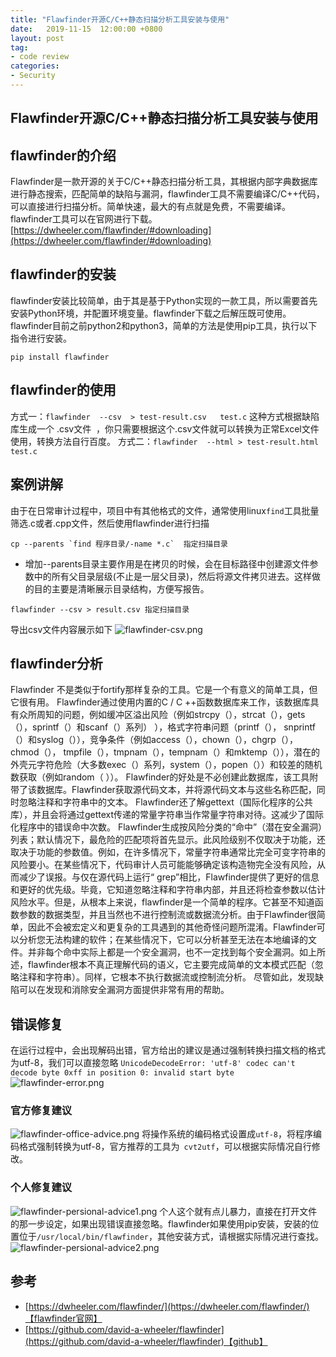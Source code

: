 ```yaml
---
title: "Flawfinder开源C/C++静态扫描分析工具安装与使用"
date:   2019-11-15  12:00:00 +0800
layout: post
tag:
- code review
categories:
- Security
---
```


Flawfinder开源C/C++静态扫描分析工具安装与使用
------

## flawfinder的介绍
Flawfinder是一款开源的关于C/C++静态扫描分析工具，其根据内部字典数据库进行静态搜索，匹配简单的缺陷与漏洞，flawfinder工具不需要编译C/C++代码，可以直接进行扫描分析。简单快速，最大的有点就是免费，不需要编译。flawfinder工具可以在官网进行下载。
[https://dwheeler.com/flawfinder/#downloading](https://dwheeler.com/flawfinder/#downloading)

## flawfinder的安装
flawfinder安装比较简单，由于其是基于Python实现的一款工具，所以需要首先安装Python环境，并配置环境变量。flawfinder下载之后解压既可使用。flawfinder目前之前python2和python3，简单的方法是使用pip工具，执行以下指令进行安装。
```
pip install flawfinder
```

## flawfinder的使用
方式一：`flawfinder  --csv  > test-result.csv   test.c`
这种方式根据缺陷库生成一个 .csv文件  ，你只需要根据这个.csv文件就可以转换为正常Excel文件使用，转换方法自行百度。
方式二：`flawfinder  --html > test-result.html test.c`

## 案例讲解
由于在日常审计过程中，项目中有其他格式的文件，通常使用linux`find`工具批量筛选.c或者.cpp文件，然后使用flawfinder进行扫描
```
cp --parents `find 程序目录/-name *.c`  指定扫描目录
```
  * 增加--parents目录主要作用是在拷贝的时候，会在目标路径中创建源文件参数中的所有父目录层级(不止是一层父目录)，然后将源文件拷贝进去。这样做的目的主要是清晰展示目录结构，方便写报告。

```
flawfinder --csv > result.csv 指定扫描目录
```
导出csv文件内容展示如下
![flawfinder-csv.png](https://hksanduo.github.io/images/flawfinder-csv.png)

## flawfinder分析
Flawfinder 不是类似于fortify那样复杂的工具。它是一个有意义的简单工具，但它很有用。  Flawfinder通过使用内置的C / C ++函数数据库来工作，该数据库具有众所周知的问题，例如缓冲区溢出风险（例如strcpy（），strcat（），gets（），sprintf（）和scanf（）系列） ），格式字符串问题（printf（）， snprintf（）和syslog（）），竞争条件（例如access（），chown（），chgrp（），chmod（）， tmpfile（），tmpnam（），tempnam（）和mktemp（）），潜在的外壳元字符危险（大多数exec（）系列，system（），popen（））和较差的随机数获取（例如random（ ））。
Flawfinder的好处是不必创建此数据库，该工具附带了该数据库。Flawfinder获取源代码文本，并将源代码文本与这些名称匹配，同时忽略注释和字符串中的文本。
Flawfinder还了解gettext（国际化程序的公共库），并且会将通过gettext传递的常量字符串当作常量字符串对待。这减少了国际化程序中的错误命中次数。
Flawfinder生成按风险分类的“命中”（潜在安全漏洞）列表；默认情况下，最危险的匹配项将首先显示。此风险级别不仅取决于功能，还取决于功能的参数值。例如，在许多情况下，常量字符串通常比完全可变字符串的风险要小。在某些情况下，代码审计人员可能能够确定该构造物完全没有风险，从而减少了误报。与仅在源代码上运行“ grep”相比，Flawfinder提供了更好的信息和更好的优先级。毕竟，它知道忽略注释和字符串内部，并且还将检查参数以估计风险水平。但是，从根本上来说，flawfinder是一个简单的程序。它甚至不知道函数参数的数据类型，并且当然也不进行控制流或数据流分析。由于Flawfinder很简单，因此不会被宏定义和更复杂的工具遇到的其他奇怪问题所混淆。Flawfinder可以分析您无法构建的软件；在某些情况下，它可以分析甚至无法在本地编译的文件。并非每个命中实际上都是一个安全漏洞，也不一定找到每个安全漏洞。如上所述，flawfinder根本不真正理解代码的语义，它主要完成简单的文本模式匹配（忽略注释和字符串）。同样，它根本不执行数据流或控制流分析。
尽管如此，发现缺陷可以在发现和消除安全漏洞方面提供非常有用的帮助。

## 错误修复
在运行过程中，会出现解码出错，官方给出的建议是通过强制转换扫描文档的格式为utf-8，我们可以直接忽略
`UnicodeDecodeError: 'utf-8' codec can't decode byte 0xff in position 0: invalid start byte`
![flawfinder-error.png](https://hksanduo.github.io/images/flawfinder-error.png)

### 官方修复建议
![flawfinder-office-advice.png](https://hksanduo.github.io/images/flawfinder-office-advice.png)
将操作系统的编码格式设置成`utf-8`，将程序编码格式强制转换为utf-8，官方推荐的工具为`
cvt2utf`，可以根据实际情况自行修改。

### 个人修复建议
![flawfinder-persional-advice1.png](https://hksanduo.github.io/images/flawfinder-persional-advice1.png)
个人这个就有点儿暴力，直接在打开文件的那一步设定，如果出现错误直接忽略。flawfinder如果使用pip安装，安装的位置位于`/usr/local/bin/flawfinder`，其他安装方式，请根据实际情况进行查找。
![flawfinder-persional-advice2.png](https://hksanduo.github.io/images/flawfinder-persional-advice2.png)

## 参考
* [https://dwheeler.com/flawfinder/](https://dwheeler.com/flawfinder/)【flawfinder官网】
* [https://github.com/david-a-wheeler/flawfinder](https://github.com/david-a-wheeler/flawfinder)【github】
